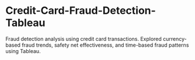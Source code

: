 # Credit-Card-Fraud-Detection-Tableau
Fraud detection analysis using credit card transactions. Explored currency-based fraud trends, safety net effectiveness, and time-based fraud patterns using Tableau.
